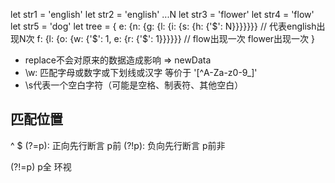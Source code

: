 let str1 = 'english' let str2 = 'english' ...N
let str3 = 'flower' let str4 = 'flow' let str5 = 'dog'
let tree = {
    e: {n: {g: {l: {i: {s: {h: {'$': N}}}}}}}  // 代表english出现N次
    f: {l: {o: {w: {'$': 1, e: {r: {'$': 1}}}}}}   // flow出现一次 flower出现一次
}

- replace不会对原来的数据造成影响 => newData
- \w: 匹配字母或数字或下划线或汉字 等价于 '[^A-Za-z0-9_]'
- \s代表一个空白字符（可能是空格、制表符、其他空白）

## 匹配位置
^
$
(?=p): 正向先行断言 p前
(?!p): 负向先行断言 p前非
<!-- es6 -->
(?!=p) p全
环视